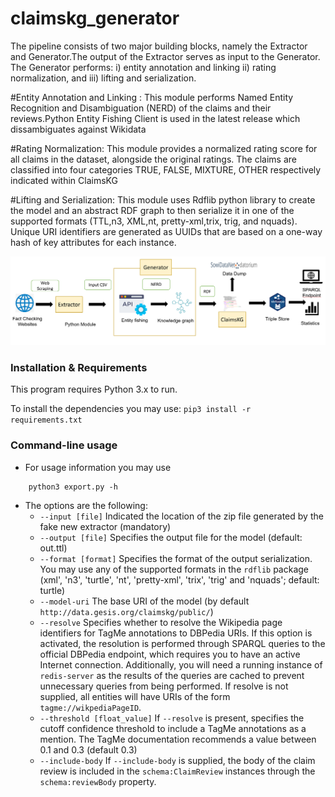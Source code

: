 # claimskg_generator
The pipeline consists of two major building blocks, namely the Extractor
and Generator.The output of the Extractor serves as input to the Generator. The Generator performs: i) entity annotation and linking ii) rating normalization, and iii) lifting and serialization.

#Entity Annotation and Linking :
This module performs Named Entity Recognition and Disambiguation  (NERD) of the claims and their reviews.Python Entity Fishing Client is used in the latest release which dissambiguates against Wikidata

#Rating Normalization:
This module provides a normalized rating score for all claims in the dataset, alongside the original ratings. The claims are classified  into four categories TRUE, FALSE, MIXTURE, OTHER respectively indicated within ClaimsKG

#Lifting and Serialization:
This module uses Rdflib python library to create the model and an abstract RDF graph to then serialize it in one of the supported formats (TTL,n3, XML,nt, pretty-xml,trix, trig, and nquads). Unique URI identifiers are generated as UUIDs that are based on a one-way hash of key attributes for each
instance.



![ClaimsKG pipeline](claimskg_pipeline.PNG)

### Installation & Requirements

This program requires Python 3.x to run.

To install the dependencies you may use: `pip3 install -r requirements.txt`

### Command-line usage
- For usage information you may use 
```shell
    python3 export.py -h
```
* The options are the following: 
  * `--input [file]` Indicated the location of the zip file generated by the fake new extractor (mandatory)
  * `--output [file]` Specifies the output file for the model (default: out.ttl)
  * `--format [format]` Specifies the format of the output serialization. You may use any of the supported formats in the `rdflib` package (xml', 'n3', 'turtle', 'nt', 'pretty-xml', 'trix', 'trig' and 'nquads'; default: turtle)
  * `--model-uri` The base URI of the model (by default `http://data.gesis.org/claimskg/public/`) 
  * `--resolve` Specifies whether to resolve the Wikipedia page identifiers for TagMe annotations to DBPedia URIs. If this option is activated, the resolution is performed through SPARQL queries to the official DBPedia endpoint, which requires you to have an active Internet connection. Additionally, you will need a running instance of `redis-server` as the results of the queries are cached to prevent unnecessary queries from being performed. If resolve is not supplied, all entities will have URIs of the form `tagme://wikpediaPageID`.
  * `--threshold [float_value]` If `--resolve` is present, specifies the cutoff confidence threshold to include a TagMe annotations as a mention. The TagMe documentation recommends a value between 0.1 and 0.3 (default 0.3)
  * `--include-body` If `--include-body` is supplied, the body of the claim review is included in the `schema:ClaimReview` instances through the `schema:reviewBody` property.
  
  
 
 
 
